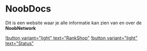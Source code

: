# NoobDocs

Dit is een website waar je alle informatie kan zien van en over de **NoobNetwork**

[!button variant="light" text="RankShop"](https://shop.noobnetwork.nl) [!button variant="light" text="Status"](status.md)

